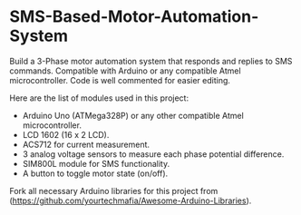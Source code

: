 # SMS-Based-Motor-Automation-System

Build a 3-Phase motor automation system that responds and replies to SMS commands. Compatible with Arduino or any compatible Atmel microcontroller. Code is well commented for easier editing.

Here are the list of modules used in this project:

* Arduino Uno (ATMega328P) or any other compatible Atmel microcontroller.
* LCD 1602 (16 x 2 LCD).
* ACS712 for current measurement.
* 3 analog voltage sensors to measure each phase potential difference.
* SIM800L module for SMS functionality.
* A button to toggle motor state (on/off).

Fork all necessary Arduino libraries for this project from (https://github.com/yourtechmafia/Awesome-Arduino-Libraries).
